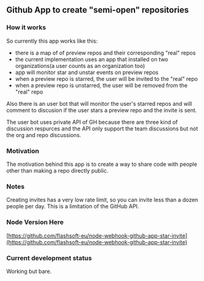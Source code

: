 ## Github App to create "semi-open" repositories

### How it works

So currently this app works like this:

- there is a map of of preview repos and their corresponding "real" repos
- the current implementation uses an app that installed on two organizations(a user counts as an organization too)
- app will monitor star and unstar events on preview repos
- when a preview repo is starred, the user will be invited to the "real" repo
- when a preview repo is unstarred, the user will be removed from the "real" repo

Also there is an user bot that will monitor the user's starred repos and will comment to discusion if the user stars a preview repo and the invite is sent.

The user bot uses private API of GH because there are three kind of discussion respurces and the API only support the team discussions but not the org and repo discussions.

### Motivation

The motivation behind this app is to create a way to share code with people other than making a repo directly public. 

### Notes

Creating invites has a very low rate limit, so you can invite less than a dozen people per day. This is a limitation of the GitHub API.

### Node Version Here

[https://github.com/flashsoft-eu/node-webhook-github-app-star-invite](https://github.com/flashsoft-eu/node-webhook-github-app-star-invite)

### Current development status

Working but bare.


